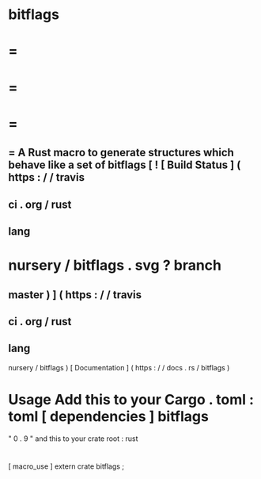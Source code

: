 bitflags
=
=
=
=
=
=
=
=
A
Rust
macro
to
generate
structures
which
behave
like
a
set
of
bitflags
[
!
[
Build
Status
]
(
https
:
/
/
travis
-
ci
.
org
/
rust
-
lang
-
nursery
/
bitflags
.
svg
?
branch
=
master
)
]
(
https
:
/
/
travis
-
ci
.
org
/
rust
-
lang
-
nursery
/
bitflags
)
[
Documentation
]
(
https
:
/
/
docs
.
rs
/
bitflags
)
#
#
Usage
Add
this
to
your
Cargo
.
toml
:
toml
[
dependencies
]
bitflags
=
"
0
.
9
"
and
this
to
your
crate
root
:
rust
#
[
macro_use
]
extern
crate
bitflags
;
